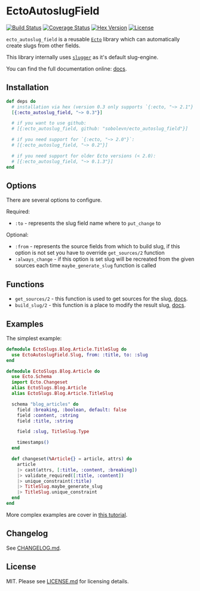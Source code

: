# EctoAutoslugField

[![Build Status](https://travis-ci.org/sobolevn/ecto_autoslug_field.svg?branch=master)](https://travis-ci.org/sobolevn/ecto_autoslug_field) [![Coverage Status](https://coveralls.io/repos/github/sobolevn/ecto_autoslug_field/badge.svg?branch=master)](https://coveralls.io/github/sobolevn/ecto_autoslug_field?branch=master) [![Hex Version](https://img.shields.io/hexpm/v/ecto_autoslug_field.svg)](https://hex.pm/packages/ecto_autoslug_field) [![License](http://img.shields.io/badge/license-MIT-brightgreen.svg)](http://opensource.org/licenses/MIT)

`ecto_autoslug_field` is a reusable [`Ecto`](https://github.com/elixir-ecto/ecto) library which can automatically create slugs from other fields.

This library internally uses [`slugger`](https://github.com/h4cc/slugger) as it's default slug-engine.

You can find the full documentation online: [docs](https://hexdocs.pm/ecto_autoslug_field).

## Installation

```elixir
def deps do
  # installation via hex (version 0.3 only supports `{:ecto, "~> 2.1"}`):
  [{:ecto_autoslug_field, "~> 0.3"}]

  # if you want to use github:
  # [{:ecto_autoslug_field, github: "sobolevn/ecto_autoslug_field"}]

  # if you need support for `{:ecto, "~> 2.0"}`:
  # [{:ecto_autoslug_field, "~> 0.2"}]

  # if you need support for older Ecto versions (< 2.0):
  # [{:ecto_autoslug_field, "~> 0.1.3"}]
end
```

## Options

There are several options to configure.

Required:

- `:to` - represents the slug field name where to `put_change` to

Optional:

- `:from` - represents the source fields from which to build slug, if this option is not set you have to override `get_sources/2` function
- `:always_change` - if this option is set slug will be recreated from the given sources each time `maybe_generate_slug` function is called

## Functions

- `get_sources/2` - this function is used to get sources for the slug, [docs](https://hexdocs.pm/ecto_autoslug_field/EctoAutoslugField.SlugBase.html#get_sources/2).
- `build_slug/2` - this function is a place to modify the result slug, [docs](https://hexdocs.pm/ecto_autoslug_field/EctoAutoslugField.SlugBase.html#build_slug/2).

## Examples

The simplest example:

```elixir
defmodule EctoSlugs.Blog.Article.TitleSlug do
  use EctoAutoslugField.Slug, from: :title, to: :slug
end

defmodule EctoSlugs.Blog.Article do
  use Ecto.Schema
  import Ecto.Changeset
  alias EctoSlugs.Blog.Article
  alias EctoSlugs.Blog.Article.TitleSlug

  schema "blog_articles" do
    field :breaking, :boolean, default: false
    field :content, :string
    field :title, :string

    field :slug, TitleSlug.Type

    timestamps()
  end

  def changeset(%Article{} = article, attrs) do
    article
    |> cast(attrs, [:title, :content, :breaking])
    |> validate_required([:title, :content])
    |> unique_constraint(:title)
    |> TitleSlug.maybe_generate_slug
    |> TitleSlug.unique_constraint
  end
end
```

More complex examples are cover in [this tutorial](https://medium.com/wemake-services/creating-slugs-for-ecto-schemas-7349513410f0).

## Changelog

See [CHANGELOG.md](https://github.com/sobolevn/ecto_autoslug_field/blob/master/CHANGELOG.md).

## License

MIT. Please see [LICENSE.md](https://github.com/sobolevn/ecto_autoslug_field/blob/master/LICENSE.md) for licensing details.
